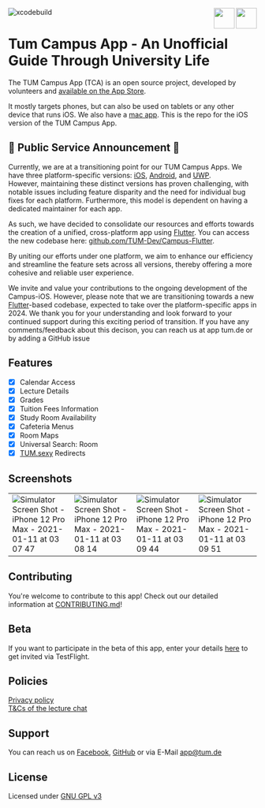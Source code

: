 ![xcodebuild](https://github.com/TUM-Dev/Campus-iOS/workflows/xcodebuild/badge.svg?branch=master)
<a href="https://testflight.apple.com/join/4Ddi6f2f">
<img src="https://developer.apple.com/assets/elements/icons/testflight/testflight-64x64_2x.png" height="42" align="right">
</a>
<a href="https://itunes.apple.com/us/app/tum-campus-app/id1217412716?mt=8">
<img src="https://devimages-cdn.apple.com/app-store/marketing/guidelines/images/badge-download-on-the-app-store.svg" height="42" align="right">
</a>

# Tum Campus App - An Unofficial Guide Through University Life

The TUM Campus App (TCA) is an open source project, developed by volunteers and [available on the App Store](https://itunes.apple.com/app/id1217412716).

It mostly targets phones, but can also be used on tablets or any other device that runs iOS. We also have a [mac app](https://github.com/TUM-Dev/Campus-iOS/releases/lastest). This is the repo for the iOS version of the TUM Campus App.


## 🚨 Public Service Announcement 🚨

Currently, we are at a transitioning point for our TUM Campus Apps. We have three platform-specific versions: [iOS](https://github.com/TUM-Dev/Campus-iOS), [Android](https://github.com/TUM-Dev/Campus-Android), and [UWP](https://github.com/TUM-Dev/Campus-UWP).  
 However, maintaining these distinct versions has proven challenging, with notable issues including feature disparity and the need for individual bug fixes for each platform. Furthermore, this model is dependent on having a dedicated maintainer for each app.

As such, we have decided to consolidate our resources and efforts towards the creation of a unified, cross-platform app using [Flutter](https://flutter.dev/). You can access the new codebase here: [github.com/TUM-Dev/Campus-Flutter](https://github.com/TUM-Dev/Campus-Flutter).

By uniting our efforts under one platform, we aim to enhance our efficiency and streamline the feature sets across all versions, thereby offering a more cohesive and reliable user experience.

We invite and value your contributions to the ongoing development of the Campus-iOS.
However, please note that we are transitioning towards a new [Flutter](https://flutter.dev/)-based codebase, expected to take over the platform-specific apps in 2024.
We thank you for your understanding and look forward to your continued support during this exciting period of transition.
If you have any comments/feedback about this decison, you can reach us at app <at> tum.de or by adding a GitHub issue

## Features

- [x] Calendar Access
- [x] Lecture Details
- [x] Grades
- [x] Tuition Fees Information
- [x] Study Room Availability
- [x] Cafeteria Menus
- [x] Room Maps
- [x] Universal Search: Room
- [x] [TUM.sexy](https://tum.sexy) Redirects

## Screenshots

| | | | |
|-|-|-|-|
|![Simulator Screen Shot - iPhone 12 Pro Max - 2021-01-11 at 03 07 47](https://user-images.githubusercontent.com/7985149/107104416-d9125980-6821-11eb-8c06-bc26512e65fb.png)|![Simulator Screen Shot - iPhone 12 Pro Max - 2021-01-11 at 03 08 14](https://user-images.githubusercontent.com/7985149/107104419-da438680-6821-11eb-83ad-d0cd16c3fe33.png)|![Simulator Screen Shot - iPhone 12 Pro Max - 2021-01-11 at 03 09 44](https://user-images.githubusercontent.com/7985149/107104428-e3345800-6821-11eb-9169-7e76459a096c.png)|![Simulator Screen Shot - iPhone 12 Pro Max - 2021-01-11 at 03 09 51](https://user-images.githubusercontent.com/7985149/107104433-e7f90c00-6821-11eb-8e2b-42d21b2ced66.png)|


## Contributing
You're welcome to contribute to this app!
Check out our detailed information at [CONTRIBUTING.md](https://github.com/TCA-Team/iOS/blob/master/CONTRIBUTING.md)!

## Beta
If you want to participate in the beta of this app, enter your details [here](https://testflight.apple.com/join/4Ddi6f2f) to get invited via TestFlight.

## Policies
[Privacy policy](https://app.tum.de/landing/privacy/)  
[T&Cs of the lecture chat](https://app.tum.de/landing/chatterms/)

## Support
You can reach us on [Facebook](https://www.facebook.com/TUMCampus), [GitHub](https://github.com/TCA-Team/iOS) or via E-Mail [app@tum.de](mailto:app@tum.de)

## License
Licensed under [GNU GPL v3](http://www.gnu.org/licenses/gpl.html)

